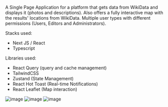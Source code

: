 A Single Page Application for a platform that gets data from WikiData and displays it (photos and descriptions).
Also offers a fully interactive map with the results' locations from WikiData.
Multiple user types with different permissions (Users, Editors and Administrators).

Stacks used:
 - Next JS / React 
 - Typescript

Libraries used:
 - React Query (query and cache management)
 - TailwindCSS
 - Zustand (State Management)
 - React Hot Toast (Real-time Notifications)
 - React Leaflet (Map interaction)

![image](https://github.com/user-attachments/assets/90717632-3935-42f8-96cb-4e3dca8305cf)
![image](https://github.com/user-attachments/assets/c6544ef9-011c-4068-bdb7-17dffcd987c7)
![image](https://github.com/user-attachments/assets/565440e6-ce0a-4ea3-bf7c-34ad54e824e9)


